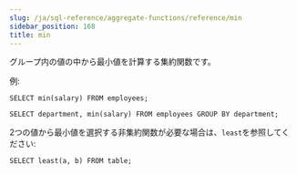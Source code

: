 ```yaml
---
slug: /ja/sql-reference/aggregate-functions/reference/min
sidebar_position: 168
title: min
---
```


グループ内の値の中から最小値を計算する集約関数です。

例:

```
SELECT min(salary) FROM employees;
```

```
SELECT department, min(salary) FROM employees GROUP BY department;
```

2つの値から最小値を選択する非集約関数が必要な場合は、`least`を参照してください:

```
SELECT least(a, b) FROM table;
```
